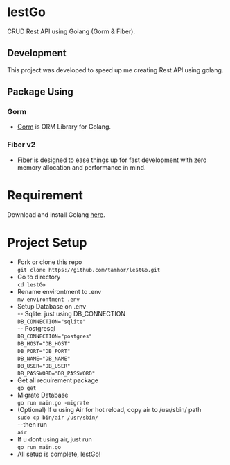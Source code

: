 # lestGo

CRUD Rest API using Golang (Gorm & Fiber).

## Development
This project was developed to speed up me creating Rest API using golang.

## Package Using

### Gorm
- <a href="https://gorm.io/docs/">Gorm</a> is ORM Library for Golang.

### Fiber v2
- <a href="https://docs.gofiber.io/">Fiber</a> is designed to ease things up for fast development with zero memory allocation and performance in mind.

# Requirement

Download and install Golang <a href="https://go.dev/doc/install">here</a>.

# Project Setup

- Fork or clone this repo \
`git clone https://github.com/tamhor/lestGo.git`
- Go to directory \
`cd lestGo`
- Rename environtment to .env \
`mv environtment .env`
- Setup Database on .env \
-- Sqlite: just using DB_CONNECTION \
`DB_CONNECTION="sqlite"` \
-- Postgresql \
`DB_CONNECTION="postgres"` \
`DB_HOST="DB_HOST"` \
`DB_PORT="DB_PORT"` \
`DB_NAME="DB_NAME"` \
`DB_USER="DB_USER"` \
`DB_PASSWORD="DB_PASSWORD"` 
- Get all requirement package \
`go get`
- Migrate Database \
`go run main.go -migrate`
- (Optional) If u using Air for hot reload, copy air to /usr/sbin/ path \
`sudo cp bin/air /usr/sbin/` \
--then run \
`air`
- If u dont using air, just run \
`go run main.go`
- All setup is complete, lestGo!